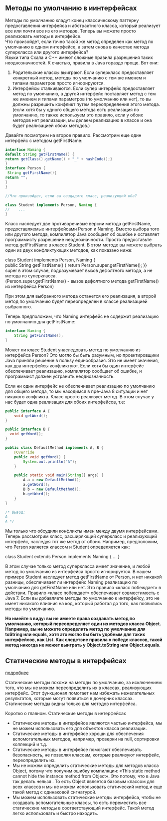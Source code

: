 ## Методы по умолчанию в иинтерфейсах  
Методы по умолчанию кладут конец классическому паттерну предоставления интерфейса и абстрактного класса,
который реализует все или почти все из его методов. Теперь вы можете просто реализовать методы в интерфейсе.  
Что произойдет, если точно такой же метод определен как метод по умолчанию в одном интерфейсе, 
а затем снова в качестве метода суперкласса или другого интерфейса?   
Языки типа Скала и C++ имеют сложные правила разрешения таких неоднозначностей. К счастью, правила в Java гораздо проще. Вот они:  

1.	Родительские классы выиграют. Если суперкласс предоставляет конкретный метод, методы по умолчанию с тем же именем и типами параметров просто игнорируются.  
2.	Интерфейсы сталкиваются. Если супер интерфейс предоставляет метод по умолчанию, а другой интерфейс поставляет метод 
с тем же именем и типами параметров (по умолчанию или нет), то вы должны разрешить конфликт путем переопределения этого метода.  
(если хотя бы у одного общего метода есть реализация по умолчанию, то также используем это правило, 
если у обоих методов нет реализации, мы делаем реализацию в классе и она будет реализацией обоих методов.)  

Давайте посмотрим на второе правило. Рассмотрим еще один интерфейс с методом getFirstName:  
```java
interface Naming {
default String getFirstName() { 
return getClass().getName() + "_" + hashCode();}
}
interface Person {
 String getFirstName(){
return "";
}
}

//Что произойдет, если вы создадите класс, реализующий оба? 

class Student implements Person, Naming {
//    ...
}
```  

Класс наследует две противоречивые версии метода getFirstName, предоставляемые интерфейсами Person и Naming.
Вместо выбора того или другого метода, компилятор Java сообщает об ошибке и оставляет программисту разрешение неоднозначности.
Просто предоставьте метод getFirstName в классе Student. В этом методе вы можете выбрать один из двух конфликтующих методов, как показано ниже:  

class Student implements Person, Naming {  
    public String getFirstName() { return Person.super.getFirstName(); }}      
super в этом случае, подразумевает вызов дефолтного метода, а не метода из суперкласса.  
(Person.super.getFirstName() - вызов дефолтного метода getFirstName() из интерфейса Person)  

При этом для выбранного метода останется его реализация, а второй метод по умолчанию будет переопределен в классе реализацией выбранного.  

Теперь предположим, что Naming интерфейс не содержит реализацию по умолчанию для getFirstName:  
```java
interface Naming { 
    String getFirstName();
}

```  
Может ли класс Student унаследовать метод по умолчанию из интерфейса Person? Это могло бы быть разумным, 
но проектировщики Java приняли решение в пользу единообразия. Это не имеет значения, как два интерфейсы конфликтуют. 
Если хотя бы один интерфейс обеспечивает реализацию, компилятор сообщает об ошибке, и программист должен устранить неоднозначность.    

Если ни один интерфейс не обеспечивает реализацию по умолчанию для общего метода, 
то мы находимся в пре-Java 8 ситуации и нет никакого конфликта. Класс просто реализует метод.
В этом случае у нас будет одна реализация для обоих интерфейсов, т.е:    

```java
public interface A {
    void getWord();
}

public interface B {
  void getWord();
}

public class DefaultMethod implements A, B {
    @Override
    public void getWord() {
        System.out.println("A");
    }

    public static void main(String[] args) {
        A a = new DefaultMethod();
        a.getWord();
        B b = new DefaultMethod();
        b.getWord();
    }
}

/* Вывод:
A
A */
```  

Мы только что обсудили конфликты имен между двумя интерфейсами. Теперь рассмотрим класс, расширяющий суперкласс и реализующий интерфейс, 
наследуя тот же метод от обоих. Например, предположим, что Person является классом и Student определяется как:

class Student extends Person implements Naming { ... }  
 

В этом случае только метод суперкласса имеет значение, и любой метод по умолчанию из интерфейса просто игнорируется. 
В нашем примере Student наследует метод getFirstName от Person, и нет никакой разницы, обеспечивает ли интерфейс Naming 
реализацию по умолчанию для getFirstName или нет. Это правило «класс побеждает» в действии. 
Правило «класс побеждает» обеспечивает совместимость с Java 7. Если вы добавляете методы по умолчанию к интерфейсу, 
это не имеет никакого влияния на код, который работал до того, как появились методы по умолчанию.  
 
**Но имейте в виду: вы не имеете права создавать метод по умолчанию, который переопределяет один из методов класса Object. 
Например, вы не можете определить метод по умолчанию для toString или equals, хотя это могло бы быть удобным для таких интерфейсов, как List. 
Как следствие правила о победе классов, такой метод никогда не может выиграть у Object.toString или Object.equals.**  

## Статические методы в интерфейсах  
[подробнее](https://javadevblog.com/interfejsy-v-java-8-staticheskie-metody-metody-po-umolchaniyu-funktsional-ny-e-interfejsy.html)  

Статические методы похожи на методы по умолчанию, за исключением того, что мы не можем переопределить их в классах, реализующих интерфейс. 
Этот функционал помогает нам избежать нежелательных результатов, которые могут появиться в дочерних классах.  
Статические методы видны только для методов интерфейса.  

Коротко о главном. Статические методы в интерфейсах  
+ Статические методы в интерфейсе являются частью интерфейса, мы не можем использовать его для объектов класса реализации.
+ Статические методы в интерфейсе хороши для обеспечения вспомогательных методов, например, проверки на null, сортировки коллекций и т.д.
+ Статические методы в интерфейсе помогают обеспечивать безопасность, не позволяя классам, которые реализуют интерфейс, переопределить их.
+ Мы не можем определить статические методы для методов класса Object, потому что получим ошибку компиляции: 
«This static method cannot hide the instance method from Object«. Это потому, что в Java так делать нельзя . 
То есть Object является базовым классом для всех классов и мы не можем использовать статический метод и еще такой метод с одинаковой сигнатурой.  
+ Мы можем использовать статические методы интерфейса, чтобы не создавать вспомогательные классы, 
то есть переместить все статические методы в соответствующий интерфейс. Такой метод легко использовать и быстро находить.      

